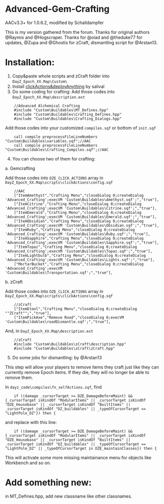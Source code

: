 # Advanced-Gem-Crafting
AACv3.3+ for 1.0.6.2, modified by Schalldampfer

This is my version gathered from the forum.
Thanks for original authors @Raymix and @Hogscraper.
Thanks for @oiad and @theduke77 for updates, @Zupa and @Ghostis for zCraft, dismantling script for @Arstan13.

# Installation:
1. Copy&paste whole scripts and zCraft folder into `DayZ_Epoch_XX.Map\Custom\`
2. Install [clickActions&deployAnything](https://github.com/oiad/deployAnything) by salival
3. Do some coding for crafting:
Add those codes into `DayZ_Epoch_XX.Map\description.ext`
```sqf
	//Advanced Alchemical Crafting
	#include "Custom\Buildables\MT_Defines.hpp"
	#include "Custom\Buildables\Crafting_Defines.hpp"
	#include "Custom\Buildables\Crafting_Dialogs.hpp"
```
Add those codes into your customized `compiles.sqf` or bottom of `init.sqf`
```sqf
	call compile preprocessFileLineNumbers "Custom\Buildables\variables.sqf";//AAC
	call compile preprocessFileLineNumbers "Custom\Buildables\Crafting_Compiles.sqf";//AAC
```
4. You can choose two of them for crafting:

a. Gemcrafting

Add those codes into `DZE_CLICK_ACTIONS` array in `DayZ_Epoch_XX.Map\scripts\clickActions\config.sqf`
```sqf
	//AAC
	["ItemAmethyst","Crafting Menu","closeDialog 0;createDialog 'Advanced_Crafting';execVM 'Custom\Buildables\Amethyst.sqf';","true"],
	["ItemCitrine","Crafting Menu","closeDialog 0;createDialog 'Advanced_Crafting';execVM 'Custom\Buildables\Citrine.sqf';","true"],
	["ItemEmerald","Crafting Menu","closeDialog 0;createDialog 'Advanced_Crafting';execVM 'Custom\Buildables\Emerald.sqf';","true"],
	["ItemObsidian","Crafting Menu","closeDialog 0;createDialog 'Advanced_Crafting';execVM 'Custom\Buildables\Obsidian.sqf';","true"],
	["ItemRuby","Crafting Menu","closeDialog 0;createDialog 'Advanced_Crafting';execVM 'Custom\Buildables\Ruby.sqf';","true"],
	["ItemSapphire","Crafting Menu","closeDialog 0;createDialog 'Advanced_Crafting';execVM 'Custom\Buildables\Sapphire.sqf';","true"],
	["ItemTopaz","Crafting Menu","closeDialog 0;createDialog 'Advanced_Crafting';execVM 'Custom\Buildables\Topaz.sqf';","true"],
	["ItemLightbulb","Crafting Menu","closeDialog 0;createDialog 'Advanced_Crafting';execVM 'Custom\Buildables\Lights.sqf';","true"],
	["MortarBucket","Crafting Menu","closeDialog 0;createDialog 'Advanced_Crafting';execVM 'Custom\Buildables\Transportation.sqf';","true"],
```

b. zCraft

Add those codes into `DZE_CLICK_ACTIONS` array in `DayZ_Epoch_XX.Map\scripts\clickActions\config.sqf`
```sqf
	//zCraft
	["ItemEtool","Crafting Menu","closeDialog 0;createDialog ""ZCraft"";","true"],
	["ItemPickAxe","Remove Road","closeDialog 0;execVM 'Custom\Buildables\roadDismantle.sqf';","true"],
```
And, in `DayZ_Epoch_XX.Map\description.ext`
```sqf
	//zCraft
	#include "Custom\Buildables\zCraft\description.hpp"
	#include "Custom\Buildables\zCraft\zCraft.hpp"
```
5. Do some jobs for dismantling: by @Arstan13

This step will allow your players to remove items they craft just like they can currently remove Epoch items. If they die, they will no longer be able to remove them. 

In `dayz_code\compiles\fn_selfActions.sqf`, find 
```sqf
    if ((damage _cursorTarget >= DZE_DamageBeforeMaint) && {_cursorTarget isKindOf "ModularItems" || _cursorTarget isKindOf "DZE_Housebase" || _cursorTarget isKindOf "BuiltItems" || _cursorTarget isKindOf "DZ_buildables" || _typeOfCursorTarget == "LightPole_DZ"}) then {
```
and replace with this line:
```sqf
    if ((damage _cursorTarget >= DZE_DamageBeforeMaint) && {_cursorTarget isKindOf "ModularItems" || _cursorTarget isKindOf "DZE_Housebase" || _cursorTarget isKindOf "BuiltItems" || _cursorTarget isKindOf "DZ_buildables" || _typeOfCursorTarget == "LightPole_DZ" || _typeOfCursorTarget in DZE_maintainClasses}) then {
```
This will activate some more missing maintainance menu for objects like Workbench and so on.

# Add something new:
in MT_Defines.hpp, add new classname like other classnames.
